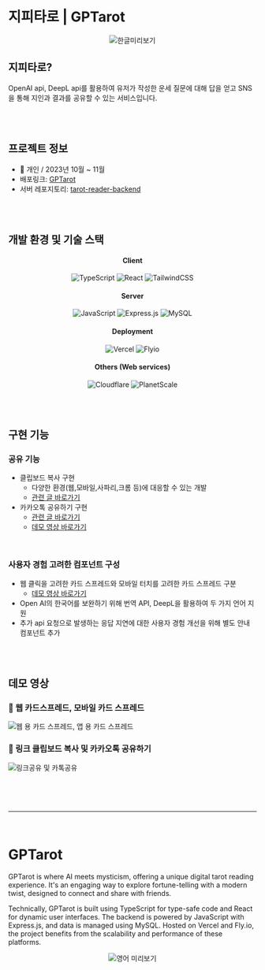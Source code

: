 # 지피타로 | GPTarot

<div align="center">

![한글미리보기](https://github.com/agnes0304/GPTarot/assets/86249667/567c339b-0d28-4f24-99f3-91a8c8a8a8f3)

</div>

## 지피타로?

OpenAI api, DeepL api를 활용하여 유저가 작성한 운세 질문에 대해 답을 얻고 SNS을 통해 지인과 결과를 공유할 수 있는 서비스입니다. 


</br></br>



## 프로젝트 정보
- 👤 개인 / 2023년 10월 ~ 11월
- 배포링크: <a href="https://gptarot.jiwoo.best">GPTarot</a>
- 서버 레포지토리: <a href="https://github.com/agnes0304/tarot-reader-backend">tarot-reader-backend</a>

</br></br>

## 개발 환경 및 기술 스택

<h4 align="center">Client</h4>
<div align="center">

![TypeScript](https://img.shields.io/badge/typescript-%23007ACC.svg?style=for-the-badge&logo=typescript&logoColor=white)
![React](https://img.shields.io/badge/react-%2320232a.svg?style=for-the-badge&logo=react&logoColor=%2361DAFB)
![TailwindCSS](https://img.shields.io/badge/tailwindcss-%2338B2AC.svg?style=for-the-badge&logo=tailwind-css&logoColor=white)


</div>

<h4 align="center">Server</h4>
<div align="center">
  
![JavaScript](https://img.shields.io/badge/javascript-%23323330.svg?style=for-the-badge&logo=javascript&logoColor=%23F7DF1E)
![Express.js](https://img.shields.io/badge/express.js-%23404d59.svg?style=for-the-badge&logo=express&logoColor=%2361DAFB)
![MySQL](https://img.shields.io/badge/mysql-%2300f.svg?style=for-the-badge&logo=mysql&logoColor=white)

</div>


<h4 align="center">Deployment</h4>
<div align="center">
  
![Vercel](https://img.shields.io/badge/vercel-%23000000.svg?style=for-the-badge&logo=vercel&logoColor=white)
![Flyio](https://img.shields.io/badge/fly.io-A682E8.svg?style=for-the-badge&logo=flyio&logoColor=white)

</div>

<h4 align="center">Others (Web services)</h4>
<div align="center">
   
![Cloudflare](https://img.shields.io/badge/Cloudflare-F38020?style=for-the-badge&logo=Cloudflare&logoColor=white)
![PlanetScale](https://img.shields.io/badge/planetscale-%23000000.svg?style=for-the-badge&logo=planetscale&logoColor=white)

</div>

</br></br>

## 구현 기능

### 공유 기능

- 클립보드 복사 구현
  - 다양한 환경(웹,모바일,사파리,크롬 등)에 대응할 수 있는 개발
  - <a href="https://velog.io/@inmyhead/%ED%81%B4%EB%A6%BD%EB%B3%B4%EB%93%9C-%EB%B3%B5%EC%82%AC-%EB%A7%81%ED%81%AC-%EA%B3%B5%EC%9C%A0%ED%95%98%EA%B8%B0-%EA%B8%B0%EB%8A%A5-%EB%AA%A8%EB%B0%94%EC%9D%BC-%EC%82%AC%ED%8C%8C%EB%A6%AC%ED%81%AC%EB%A1%AC-%EC%95%A0%ED%94%8C%EA%B8%B0%EA%B8%B0-%EC%97%90%EB%9F%AC">관련 글 바로가기</a>
- 카카오톡 공유하기 구현
  - <a href="https://velog.io/@inmyhead/%EB%A6%AC%EC%95%A1%ED%8A%B8-%EC%B9%B4%EC%B9%B4%EC%98%A4%ED%86%A1-%EA%B3%B5%EC%9C%A0%ED%95%98%EA%B8%B0-%EB%A7%8C%EB%93%A4%EA%B8%B0-%ED%8A%B8%EC%9C%84%ED%84%B0">관련 글 바로가기</a>
  - <a href="">데모 영상 바로가기</a>

</br>

### 사용자 경험 고려한 컴포넌트 구성

- 웹 클릭을 고려한 카드 스프레드와 모바일 터치를 고려한 카드 스프레드 구분
  - <a href="">데모 영상 바로가기</a>
- Open AI의 한국어를 보완하기 위해 번역 API, DeepL을 활용하여 두 가지 언어 지원
- 추가 api 요청으로 발생하는 응답 지연에 대한 사용자 경험 개선을 위해 별도 안내 컴포넌트 추가


</br></br>

## 데모 영상

### 🎦 웹 카드스프레드, 모바일 카드 스프레드

![웹 용 카드 스프레드, 앱 용 카드 스프레드](https://github.com/agnes0304/chronos-nextjs/assets/86249667/ca1c65dd-f139-4009-93ca-65db24a5f5a9)


### 🎦 링크 클립보드 복사 및 카카오톡 공유하기

![링크공유 및 카톡공유](https://github.com/agnes0304/chronos-nextjs/assets/86249667/900d95a9-f5f7-4cff-93db-81e2c6f3fe70)


</br></br></br>

---

</br>

# GPTarot

GPTarot is where AI meets mysticism, offering a unique digital tarot reading experience. It's an engaging way to explore fortune-telling with a modern twist, designed to connect and share with friends.

Technically, GPTarot is built using TypeScript for type-safe code and React for dynamic user interfaces. The backend is powered by JavaScript with Express.js, and data is managed using MySQL. Hosted on Vercel and Fly.io, the project benefits from the scalability and performance of these platforms.

<div align="center">
  
![영어 미리보기](https://github.com/agnes0304/GPTarot/assets/86249667/78ce1dfa-dfee-4c02-8cb8-3da0103fa50a)
</div>

